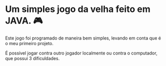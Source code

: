 # Um simples jogo da velha feito em JAVA. :video_game:

Este jogo foi programado de maneira bem simples, levando em conta que é o meu primeiro projeto.

É possível jogar contra outro jogador localmente ou contra o computador, que possui 3 dificuldades.

